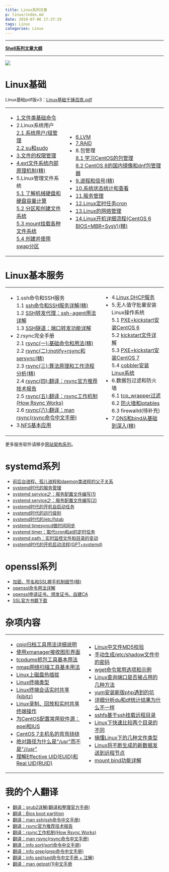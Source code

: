 ```yaml
---
title: Linux系列文章
p: linux/index.md
date: 2019-07-06 17:37:29
tags: Linux
categories: Linux
---
```


--------

**[Shell系列文章大纲](/shell/index)**

--------

![](/img/linux/linux_1.jpg)

<a name="basic"></a>

# Linux基础

Linux基础pdf版v3：[Linux基础千锤百炼.pdf](/files/Linux_v3.pdf)

<table><tbody><tr>
<td><ul>
  <li><a href="/linux/linux_file_cmd" target="_blank">1.文件类基础命令</a></li>
  <li>2.Linux系统用户<br>
    <a href="/linux/user_and_group" target="_blank">2.1 系统用户/组管理</a><br>
    <a href="/linux/su_and_sudo" target="_blank">2.2 su和sudo</a><br>
  </li>
  <li><a href="/linux/linux_perm" target="_blank">3.文件的权限管理</a></li>
  <li><a href="/linux/ext_filesystem" target="_blank">4.ext文件系统内部原理机制(精)</a></li>
  <li>5.Linux管理文件系统<br>
    <a href="/linux/fsmgr_about_disk" target="_blank">5.1 了解机械硬盘和硬盘容量计算</a><br>
    <a href="/linux/fsmgr_mkpart_mkfs" target="_blank">5.2 分区和创建文件系统</a><br>
    <a href="/linux/fsmgr_mountfs" target="_blank">5.3 mount挂载各种文件系统</a><br>
    <a href="/linux/fsmgr_swap" target="_blank">5.4 创建并使用swap分区</a><br>
  </li>
</ul></td>
<td><ul>
  <li><a href="/linux/lvm" target="_blank">6.LVM</a></li>
  <li><a href="/linux/raid" target="_blank">7.RAID</a></li>
  <li>8.包管理<br>
    <a href="/linux/pkg_mgr" target="_blank">8.1 学习CentOS的包管理</a><br>
    <a href="/linux/centos8_dnf" target="_blank">8.2 CentOS 8的国内镜像和dnf包管理器</a><br>
  </li>
  <li><a href="/linux/process_and_signal" target="_blank">9.进程和信号(精)</a></li>
  <li><a href="/linux/os_status" target="_blank">10.系统状态统计和查看</a></li>
  <li><a href="/linux/linux_service" target="_blank">11.服务管理</a></li>
  <li><a href="/linux/cron" target="_blank">12.Linux定时任务cron</a></li>
  <li><a href="/linux/linux_network" target="_blank">13.Linux的网络管理</a></li>
  <li><a href="/linux/boot_process_bios_mbr" target="_blank">14.Linux开机详细流程(CentOS 6 BIOS+MBR+SysV)(精)</a> </li>
</ul></td>
</tr></tbody></table>

<a name="blogservice"></a>

# Linux基本服务

<table><tbody><tr>
<td><ul>
<li>1.ssh命令和SSH服务<br>
  1.1 <a href="/linux/ssh" target="_blank">ssh命令和SSH服务详解(精)</a><br>
  1.2 <a href="/linux/ssh_agent" target="_blank">SSH转发代理：ssh-agent用法详解</a><br>
  1.3 <a href="/linux/ssh_port_forward" target="_blank">SSH隧道：端口转发功能详解</a><br>
</li>
<li>2.rsync完全手册<br>
  2.1 <a href="/linux/rsync_basic_usage" target="_blank">rsync(一):基础命令和用法(精)</a><br>
  2.2 <a href="/linux/rsync_inotify_sersync" target="_blank">rsync(二):inotify+rsync和sersync(精)</a><br>
  2.3 <a href="/linux/rsync_algo_analysis" target="_blank">rsync(三):算法原理和工作流程分析(精)</a><br>
  2.4 <a href="/linux/rsync_official_report" target="_blank">rsync(四):翻译：rsync官方推荐技术报告</a><br>
  2.5 <a href="/linux/rsync_how_works" target="_blank">rsync(五):翻译：rsync工作机制(How Rsync Works)</a><br>
  2.6 <a href="/linux/rsync_man" target="_blank">rsync(六):翻译：man rsync(rsync命令中文手册)</a><br>
</li>
<li>3.<a href="/linux/nfs_basic" target="_blank">NFS基本应用</a>
</li>
</ul></td>
<td><ul>
<li>4.<a href="/linux/dhcp" target="_blank">Linux DHCP服务</a></li>
<li>5.无人值守批量安装Linux操作系统<br>
  5.1 <a href="/linux/pxe_centos6" target="_blank">PXE+kickstart安装CentOS 6</a><br>
  5.2 <a href="/linux/kickstart_config" target="_blank">kickstart文件详解</a><br>
  5.3 <a href="/linux/pxe_centos7" target="_blank">PXE+kickstart安装CentOS 7</a><br>
  5.4 <a href="/linux/cobbler" target="_blank">cobbler安装Linux系统</a><br>
</li>
<li>6.数据包过滤和防火墙<br>
  6.1 <a href="/linux/tcpwrapper" target="_blank">tcp_wrapper过滤</a><br>
  6.2 <a href="/linux/iptables" target="_blank">防火墙和iptables</a><br>
  6.3 firewalld(待补充)<br>
</li>
<li>7.<a href="/linux/dns_bind" target="_blank">DNS和bind从基础到深入(精)</a></li>
</ul></td>
</tr></tbody></table>

更多服务软件请移步[网站架构系列](/web_architecture/index)。

<a name="systemd"></a>

# systemd系列

- [前后台进程、孤儿进程和daemon类进程的父子关系](/linux/process_relationship)  
- [systemd时代的服务管理](/linux/systemd/service_manage)  
- [systemd service之：服务配置文件编写(1)](/linux/systemd/service_1)  
- [systemd service之：服务配置文件编写(2)](/linux/systemd/service_2)  
- [systemd时代的开机自启动任务](/linux/systemd/auto_tasks_on_boot)  
- [systemd时代的运行级别](/linux/systemd/runlevel)  
- [systemd时代的/etc/fstab](/linux/systemd/systemd_fstab)  
- [systemd timesyncd做时间同步](/linux/systemd/systemd_timesyncd)  
- [systemd timer：取代cron和at的定时任务](/linux/systemd/systemd_timer)  
- [systemd path：实时监控文件和目录的变动](/linux/systemd/systemd_path)  
- [systemd时代的开机启动流程(GPT+systemd)](/linux/systemd/systemd_bootup)  

<a name="blogopenssl"></a>

# openssl系列

- [加密、签名和SSL握手机制细节(精)](/linux/ssl_details)
- [openssl命令用法详解](/linux/openssl_subcmds)
- [openssl申请证书、颁发证书、自建CA](/linux/openssl_ca)
- [SSL官方书籍下载](https://junmajinlong.lanzouj.com/iW6t31e7tzcj)


<a name="others"></a>

# 杂项内容

<table>
<tbody>
<tr>
<td>
<ul>
<li><a href="/linux/cpio_usage" target="_blank">cpio归档工具用法详细说明</a></li>
<li><a href="/linux/receive_x" target="_blank">使用xmanager接收图形界面</a></li>
<li><a href="/linux/tcpdump_basic_usage" target="_blank">tcpdump抓包工具基本用法</a></li>
<li><a href="/linux/nmap_usage" target="_blank">nmap网络扫描工具基本用法</a></li>
<li><a href="/linux/linux_hot_disk" target="_blank">Linux上磁盘热插拔</a></li>
<li><a href="/linux/linux_tty" target="_blank">Linux终端类型</a></li>
<li><a href="/linux/terminal_share" target="_blank">Linux终端会话实时共享(kibitz)</a></li>
<li><a href="/linux/terminal_share" target="_blank">Linux录制、回放和实时共享终端操作</a></li>
<li><a href="/linux/centos_repos" target="_blank">为CentOS配置常用软件源：epel和IUS</a></li>
<li><a href="/linux/os_hostname" target="_blank">CentOS 7主机名的弯弯绕绕</a></li>
<li><a href="/linux/why_one_prefix" target="_blank">绝对路径为什么是"/usr"而不是"//usr"</a></li>
<li><a href="/linux/euid_ruid" target="_blank">理解Effective UID(EUID)和Real UID(RUID)</a></li>
</ul>
</td>
<td>
<ul>
<li><a href="/linux/md5sum" target="_blank">Linux中文件MD5校验</a></li>
<li><a href="/linux/make_shadow_passwd" target="_blank">手动生成/etc/shadow文件中的密码</a></li>
<li><a href="/linux/wget_usage" target="_blank">wget命令常用选项和示例</a></li>
<li><a href="/linux/ports_busy" target="_blank">Linux查询端口是否被占用的几种方法</a></li>
<li><a href="/linux/yum_install_php_errors" target="_blank">yum安装新版php遇到的坑</a></li>
<li><a href="/linux/du_df" target="_blank">详细分析du和df统计结果为什么不一样</a></li>
<li><a href="/linux/sshfs" target="_blank">sshfs基于ssh挂载远程目录</a></li>
<li><a href="/linux/dir_diff" target="_blank">Linux下快速比较两个目录的不同</a></li>
<li><a href="/coding/linux_file_type" target="_blank">搞懂Linux下的几种文件类型</a></li>
<li><a href="/linux/data_to_remote" target="_blank">Linux将不断生成的新数据发送到远程节点</a></li>
<li><a href="/linux/mount_bind" target="_blank">mount bind功能详解</a></li>
</ul>
</td>
</tr>
</tbody>
</table>
<a name="mytranslations"></a>

# 我的个人翻译

- [翻译：grub2详解(翻译和整理官方手册)](/linux/grub2)  
- [翻译：Bios boot partition](/linux/bios_boot_partition_wiki_translate)
- [翻译：man ssh(ssh命令中文手册)](/linux/man_ssh_translate)  
- [翻译：rsync官方推荐技术报告](/linux/rsync_official_report)
- [翻译：rsync工作机制(How Rsync Works)](/linux/rsync_how_works)
- [翻译：man rsync(rsync命令中文手册)](/linux/rsync_man)
- [翻译：info sort(sort命令中文手册)](/shell/sort_trans)
- [翻译：info grep(grep命令中文手册)](/shell/grep_translate)  
- [翻译：info sed(sed命令中文手册 + 注解)](/shell/sed2)
- [翻译：man getopt(1)中文手册](/shell/getopt_translate)

